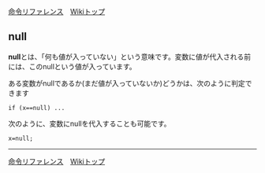 
[命令リファレンス](./reference)&emsp;[Wikiトップ](./)

<title>命令リファレンス - null</title>

## null

**null**とは、「何も値が入っていない」という意味です。変数に値が代入される前には、このnullという値が入っています。

ある変数がnullであるか(まだ値が入っていないか)どうかは、次のように判定できます

```
if (x==null) ...
```

次のように、変数にnullを代入することも可能です。

```
x=null;
```

***

[命令リファレンス](./reference)&emsp;[Wikiトップ](./)

